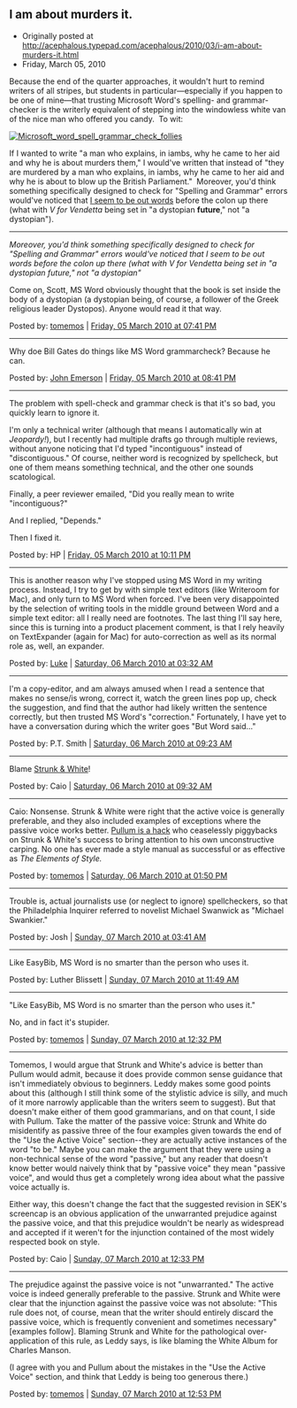## I am about murders it.

 * Originally posted at http://acephalous.typepad.com/acephalous/2010/03/i-am-about-murders-it.html
 * Friday, March 05, 2010

Because the end of the quarter approaches, it wouldn't hurt to remind writers of all stripes, but students in particular—especially if you happen to be one of mine—that trusting Microsoft Word's spelling- and grammar-checker is the writerly equivalent of stepping into the windowless white van of the nice man who offered you candy.  To wit:

[![Microsoft\_word\_spell\_grammar\_check\_follies](../../images/acephalous/6a00d8341c2df453ef01310f6c57d7970c-500wi)](http://acephalous.typepad.com/.a/6a00d8341c2df453ef01310f6c57d7970c-popup)

If I wanted to write "a man who explains, in iambs, why he came to her aid and why he is about murders them," I would've written that instead of "they are murdered by a man who explains, in iambs, why he came to her aid and why he is about to blow up the British Parliament."  Moreover, you'd think something specifically designed to check for "Spelling and Grammar" errors would've noticed that [I seem to be out words](http://acephalous.typepad.com/acephalous/2008/05/i-seem-to-be-ou.html) before the colon up there (what with _V for Vendetta_ being set in "a dystopian **future**," not "a dystopian").  

* * *

_Moreover, you'd think something specifically designed to check for "Spelling and Grammar" errors would've noticed that I seem to be out words before the colon up there (what with V for Vendetta being set in "a dystopian future," not "a dystopian"_

Come on, Scott, MS Word obviously thought that the book is set inside the body of a dystopian (a dystopian being, of course, a follower of the Greek religious leader Dystopos).  Anyone would read it that way.

Posted by: [tomemos](http://tomemos.wordpress.com) | [Friday, 05 March 2010 at 07:41 PM](http://acephalous.typepad.com/acephalous/2010/03/i-am-about-murders-it.html?cid=6a00d8341c2df453ef01310f6ca08f970c#comment-6a00d8341c2df453ef01310f6ca08f970c)

* * *

Why doe Bill Gates do things like MS Word grammarcheck? Because he can.

Posted by: [John Emerson](http://www.haquelebac.wordpress.com) | [Friday, 05 March 2010 at 08:41 PM](http://acephalous.typepad.com/acephalous/2010/03/i-am-about-murders-it.html?cid=6a00d8341c2df453ef01310f6d16ab970c#comment-6a00d8341c2df453ef01310f6d16ab970c)

* * *

The problem with spell-check and grammar check is that it's so bad, you quickly learn to ignore it.

I'm only a technical writer (although that means I automatically win at _Jeopardy!_), but I recently had multiple drafts go through multiple reviews, without anyone noticing that I'd typed "incontiguous" instead of "discontiguous." Of course, neither word is recognized by spellcheck, but one of them means something technical, and the other one sounds scatological.

Finally, a peer reviewer emailed, "Did you really mean to write "incontiguous?" 

And I replied, "Depends."

Then I fixed it.

Posted by: HP | [Friday, 05 March 2010 at 10:11 PM](http://acephalous.typepad.com/acephalous/2010/03/i-am-about-murders-it.html?cid=6a00d8341c2df453ef0120a907037d970b#comment-6a00d8341c2df453ef0120a907037d970b)

* * *

This is another reason why I've stopped using MS Word in my writing process.  Instead, I try to get by with simple text editors (like Writeroom for Mac), and only turn to MS Word when forced.  I've been very disappointed by the selection of writing tools in the middle ground between Word and a simple text editor:  all I really need are footnotes.  The last thing I'll say here, since this is turning into a product placement comment, is that I rely heavily on TextExpander (again for Mac) for auto-correction as well as its normal role as, well, an expander.

Posted by: [Luke](http://lmergner.blogspot.com) | [Saturday, 06 March 2010 at 03:32 AM](http://acephalous.typepad.com/acephalous/2010/03/i-am-about-murders-it.html?cid=6a00d8341c2df453ef01310f6f0303970c#comment-6a00d8341c2df453ef01310f6f0303970c)

* * *

I'm a copy-editor, and am always amused when I read a sentence that makes no sense/is wrong, correct it, watch the green lines pop up, check the suggestion, and find that the author had likely written the sentence correctly, but then trusted MS Word's "correction." Fortunately, I have yet to have a conversation during which the writer goes "But Word said..."

Posted by: P.T. Smith | [Saturday, 06 March 2010 at 09:23 AM](http://acephalous.typepad.com/acephalous/2010/03/i-am-about-murders-it.html?cid=6a00d8341c2df453ef01310f70a42b970c#comment-6a00d8341c2df453ef01310f70a42b970c)

* * *

Blame [Strunk & White](http://chronicle.com/article/50-Years-of-Stupid-Grammar/25497)!

Posted by: Caio | [Saturday, 06 March 2010 at 09:32 AM](http://acephalous.typepad.com/acephalous/2010/03/i-am-about-murders-it.html?cid=6a00d8341c2df453ef0120a90a04cb970b#comment-6a00d8341c2df453ef0120a90a04cb970b)

* * *

Caio: Nonsense.  Strunk & White were right that the active voice is generally preferable, and they also included examples of exceptions where the passive voice works better.  [Pullum is a hack](http://mleddy.blogspot.com/2009/04/pullum-on-strunk-and-white.html) who ceaselessly piggybacks on Strunk & White's success to bring attention to his own unconstructive carping.  No one has ever made a style manual as successful or as effective as _The Elements of Style._

Posted by: [tomemos](http://tomemos.wordpress.com) | [Saturday, 06 March 2010 at 01:50 PM](http://acephalous.typepad.com/acephalous/2010/03/i-am-about-murders-it.html?cid=6a00d8341c2df453ef0120a90acef9970b#comment-6a00d8341c2df453ef0120a90acef9970b)

* * *

Trouble is, actual journalists use (or neglect to ignore) spellcheckers, so that the Philadelphia Inquirer referred to novelist Michael Swanwick as "Michael Swankier."

Posted by: Josh   | [Sunday, 07 March 2010 at 03:41 AM](http://acephalous.typepad.com/acephalous/2010/03/i-am-about-murders-it.html?cid=6a00d8341c2df453ef01310f74982b970c#comment-6a00d8341c2df453ef01310f74982b970c)

* * *

Like EasyBib, MS Word is no smarter than the person who uses it.

Posted by: Luther Blissett | [Sunday, 07 March 2010 at 11:49 AM](http://acephalous.typepad.com/acephalous/2010/03/i-am-about-murders-it.html?cid=6a00d8341c2df453ef01310f768427970c#comment-6a00d8341c2df453ef01310f768427970c)

* * *

"Like EasyBib, MS Word is no smarter than the person who uses it."

No, and in fact it's stupider.

Posted by: [tomemos](http://tomemos.wordpress.com) | [Sunday, 07 March 2010 at 12:32 PM](http://acephalous.typepad.com/acephalous/2010/03/i-am-about-murders-it.html?cid=6a00d8341c2df453ef01310f76a631970c#comment-6a00d8341c2df453ef01310f76a631970c)

* * *

Tomemos, I would argue that Strunk and White's advice is better than Pullum would admit, because it does provide common sense guidance that isn't immediately obvious to beginners. Leddy makes some good points about this (although I still think some of the stylistic advice is silly, and much of it more narrowly applicable than the writers seem to suggest). But that doesn't make either of them good grammarians, and on that count, I side with Pullum. Take the matter of the passive voice: Strunk and White do misidentify as passive three of the four examples given towards the end of the "Use the Active Voice" section--they are actually active instances of the word "to be." Maybe you can make the argument that they were using a non-technical sense of the word "passive," but any reader that doesn't know better would naively think that by "passive voice" they mean "passive voice", and would thus get a completely wrong idea about what the passive voice actually is.

Either way, this doesn't change the fact that the suggested revision in SEK's screencap is an obvious application of the unwarranted prejudice against the passive voice, and that this prejudice wouldn't be nearly as widespread and accepted if it weren't for the injunction contained of the most widely respected book on style.

Posted by: Caio | [Sunday, 07 March 2010 at 12:33 PM](http://acephalous.typepad.com/acephalous/2010/03/i-am-about-murders-it.html?cid=6a00d8341c2df453ef01310f76a6c5970c#comment-6a00d8341c2df453ef01310f76a6c5970c)

* * *

The prejudice against the passive voice is not "unwarranted."  The active voice is indeed generally preferable to the passive.  Strunk and White were clear that the injunction against the passive voice was not absolute: "This rule does not, of course, mean that the writer should entirely discard the passive voice, which is frequently convenient and sometimes necessary" [examples follow].  Blaming Strunk and White for the pathological over-application of this rule, as Leddy says, is like blaming the White Album for Charles Manson.

(I agree with you and Pullum about the mistakes in the "Use the Active Voice" section, and think that Leddy is being too generous there.)

Posted by: [tomemos](http://tomemos.wordpress.com) | [Sunday, 07 March 2010 at 12:53 PM](http://acephalous.typepad.com/acephalous/2010/03/i-am-about-murders-it.html?cid=6a00d8341c2df453ef0120a91018ab970b#comment-6a00d8341c2df453ef0120a91018ab970b)

